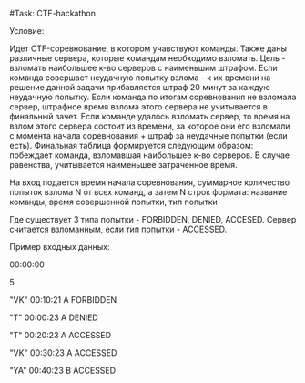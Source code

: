 #Task: CTF-hackathon

Условие: 

Идет CTF-соревнование, в котором учавствуют команды. Также даны различные сервера, которые командам необходимо взломать. Цель - взломать наибольшее к-во серверов с наименьшим штрафом. 
Если команда совершает неудачную попытку взлома - к их времени на решение данной задачи прибавляется штраф 20 минут за каждую неудачную попытку. 
Если команда по итогам соревнования не взломала сервер, штрафное время взлома этого сервера не учитывается в финальный зачет.
Если команде удалось взломать сервер, то время на взлом этого сервера состоит из времени, за которое они его взломали с момента начала соревнования + штраф за неудачные попытки (если есть).
Финальная таблица формируется следующим образом: побеждает команда, взломавшая наибольшее к-во серверов. В случае равенства, учитывается наименьшее затраченное время.

На вход подается время начала соревнования, суммарное количество попыток взлома N от всех команд, а затем N строк формата: 
название команды, время совершенной попытки, тип попытки

Где существует 3 типа попытки - FORBIDDEN, DENIED, ACCESED. Сервер считается взломанным, если тип попытки - ACCESSED.

Пример входных данных:

00:00:00

5

"VK" 00:10:21 A FORBIDDEN

"T" 00:00:23 A DENIED

"T" 00:20:23 A ACCESSED

"VK" 00:30:23 A ACCESSED

"YA" 00:40:23 B ACCESSED
